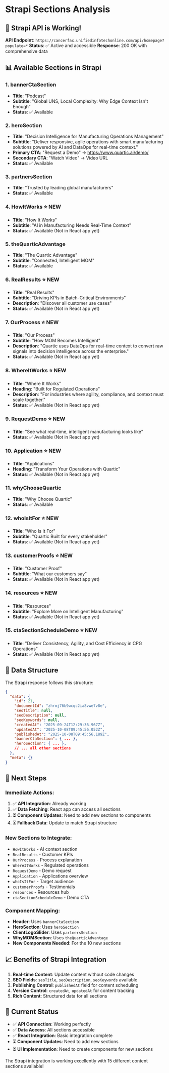 # Strapi Sections Analysis

## 🎉 **Strapi API is Working!**

**API Endpoint**: `https://cancerfax.unifiedinfotechonline.com/api/homepage?populate=*`
**Status**: ✅ Active and accessible
**Response**: 200 OK with comprehensive data

## 📊 **Available Sections in Strapi**

### **1. bannerCtaSection**
- **Title**: "Podcast"
- **Subtitle**: "Global UNS, Local Complexity: Why Edge Context Isn't Enough"
- **Status**: ✅ Available

### **2. heroSection**
- **Title**: "Decision Intelligence for Manufacturing Operations Management"
- **Subtitle**: "Deliver responsive, agile operations with smart manufacturing solutions powered by AI and DataOps for real-time context."
- **Primary CTA**: "Request a Demo" → https://www.quartic.ai/demo/
- **Secondary CTA**: "Watch Video" → Video URL
- **Status**: ✅ Available

### **3. partnersSection**
- **Title**: "Trusted by leading global manufacturers"
- **Status**: ✅ Available

### **4. HowItWorks** ⭐ NEW
- **Title**: "How It Works"
- **Subtitle**: "AI in Manufacturing Needs Real-Time Context"
- **Status**: ✅ Available (Not in React app yet)

### **5. theQuarticAdvantage**
- **Title**: "The Quartic Advantage"
- **Subtitle**: "Connected, Intelligent MOM"
- **Status**: ✅ Available

### **6. RealResults** ⭐ NEW
- **Title**: "Real Results"
- **Subtitle**: "Driving KPIs in Batch-Critical Environments"
- **Description**: "Discover all customer use cases"
- **Status**: ✅ Available (Not in React app yet)

### **7. OurProcess** ⭐ NEW
- **Title**: "Our Process"
- **Subtitle**: "How MOM Becomes Intelligent"
- **Description**: "Quartic uses DataOps for real-time context to convert raw signals into decision intelligence across the enterprise."
- **Status**: ✅ Available (Not in React app yet)

### **8. WhereItWorks** ⭐ NEW
- **Title**: "Where It Works"
- **Heading**: "Built for Regulated Operations"
- **Description**: "For industries where agility, compliance, and context must scale together."
- **Status**: ✅ Available (Not in React app yet)

### **9. RequestDemo** ⭐ NEW
- **Title**: "See what real-time, intelligent manufacturing looks like"
- **Status**: ✅ Available (Not in React app yet)

### **10. Application** ⭐ NEW
- **Title**: "Applications"
- **Heading**: "Transform Your Operations with Quartic"
- **Status**: ✅ Available (Not in React app yet)

### **11. whyChooseQuartic**
- **Title**: "Why Choose Quartic"
- **Status**: ✅ Available

### **12. whoIsItFor** ⭐ NEW
- **Title**: "Who Is It For"
- **Subtitle**: "Quartic Built for every stakeholder"
- **Status**: ✅ Available (Not in React app yet)

### **13. customerProofs** ⭐ NEW
- **Title**: "Customer Proof"
- **Subtitle**: "What our customers say"
- **Status**: ✅ Available (Not in React app yet)

### **14. resources** ⭐ NEW
- **Title**: "Resources"
- **Subtitle**: "Explore More on Intelligent Manufacturing"
- **Status**: ✅ Available (Not in React app yet)

### **15. ctaSectionScheduleDemo** ⭐ NEW
- **Title**: "Deliver Consistency, Agility, and Cost Efficiency in CPG Operations"
- **Status**: ✅ Available (Not in React app yet)

## 🔄 **Data Structure**

The Strapi response follows this structure:
```json
{
  "data": {
    "id": 21,
    "documentId": "zhrmj76b9wcqc2ia8vwe7v8e",
    "seoTitle": null,
    "seoDescription": null,
    "seoKeywords": null,
    "createdAt": "2025-09-24T12:29:36.967Z",
    "updatedAt": "2025-10-08T09:45:56.052Z",
    "publishedAt": "2025-10-08T09:45:56.189Z",
    "bannerCtaSection": { ... },
    "heroSection": { ... },
    // ... all other sections
  },
  "meta": {}
}
```

## 🚀 **Next Steps**

### **Immediate Actions:**
1. ✅ **API Integration**: Already working
2. ✅ **Data Fetching**: React app can access all sections
3. ⏳ **Component Updates**: Need to add new sections to components
4. ⏳ **Fallback Data**: Update to match Strapi structure

### **New Sections to Integrate:**
- `HowItWorks` - AI context section
- `RealResults` - Customer KPIs
- `OurProcess` - Process explanation
- `WhereItWorks` - Regulated operations
- `RequestDemo` - Demo request
- `Application` - Applications overview
- `whoIsItFor` - Target audience
- `customerProofs` - Testimonials
- `resources` - Resources hub
- `ctaSectionScheduleDemo` - Demo CTA

### **Component Mapping:**
- **Header**: Uses `bannerCtaSection`
- **HeroSection**: Uses `heroSection`
- **ClientLogoSlider**: Uses `partnersSection`
- **WhyMOMSection**: Uses `theQuarticAdvantage`
- **New Components Needed**: For the 10 new sections

## 📈 **Benefits of Strapi Integration**

1. **Real-time Content**: Update content without code changes
2. **SEO Fields**: `seoTitle`, `seoDescription`, `seoKeywords` available
3. **Publishing Control**: `publishedAt` field for content scheduling
4. **Version Control**: `createdAt`, `updatedAt` for content tracking
5. **Rich Content**: Structured data for all sections

## 🎯 **Current Status**

- ✅ **API Connection**: Working perfectly
- ✅ **Data Access**: All sections accessible
- ✅ **React Integration**: Basic integration complete
- ⏳ **Component Updates**: Need to add new sections
- ⏳ **UI Implementation**: Need to create components for new sections

The Strapi integration is working excellently with 15 different content sections available!
